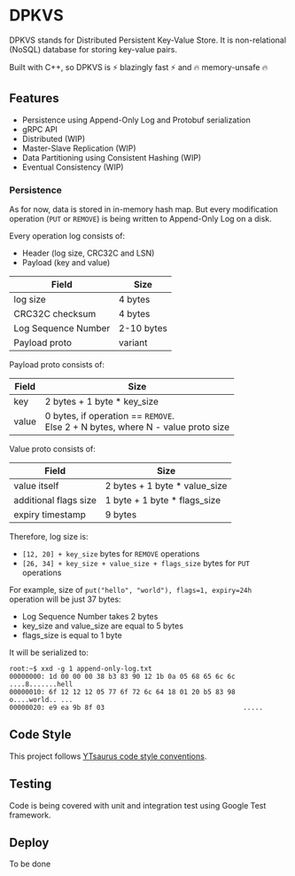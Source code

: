 # DPKVS

DPKVS stands for Distributed Persistent Key-Value Store. It is non-relational (NoSQL) database for storing key-value pairs.

Built with C++, so DPKVS is ⚡ blazingly fast ⚡ and 🔥 memory-unsafe 🔥

## Features

* Persistence using Append-Only Log and Protobuf serialization
* gRPC API
* Distributed (WIP)
* Master-Slave Replication (WIP)
* Data Partitioning using Consistent Hashing (WIP)
* Eventual Consistency (WIP)

### Persistence

As for now, data is stored in in-memory hash map. But every modification operation (`PUT` or `REMOVE`) is being written to Append-Only Log on a disk.

Every operation log consists of:
* Header (log size, CRC32C and LSN)
* Payload (key and value)

| Field               | Size       |
|---------------------|------------|
| log size            | 4 bytes    |
| CRC32C checksum     | 4 bytes    |
| Log Sequence Number | 2-10 bytes |
| Payload proto       | variant    |

Payload proto consists of:

| Field | Size                                                                                 |
|-------|--------------------------------------------------------------------------------------|
| key   | 2 bytes + 1 byte * key_size                                                          |
| value | 0 bytes, if operation == `REMOVE`. <br/>Else 2 + N bytes, where N - value proto size |

Value proto consists of: 

| Field                        | Size                          |
|------------------------------|-------------------------------|
| value itself                 | 2 bytes + 1 byte * value_size |
| additional flags size        | 1 byte + 1 byte * flags_size  |
| expiry timestamp             | 9 bytes                       |

Therefore, log size is:
* `[12, 20] + key_size` bytes for `REMOVE` operations
* `[26, 34] + key_size + value_size + flags_size` bytes for `PUT` operations

For example, size of `put("hello", "world"), flags=1, expiry=24h` operation will be just 37 bytes:
* Log Sequence Number takes 2 bytes
* key_size and value_size are equal to 5 bytes
* flags_size is equal to 1 byte

It will be serialized to:

```shell
root:~$ xxd -g 1 append-only-log.txt
00000000: 1d 00 00 00 38 b3 83 90 12 1b 0a 05 68 65 6c 6c  ....8.......hell
00000010: 6f 12 12 12 05 77 6f 72 6c 64 18 01 20 b5 83 98  o....world.. ...
00000020: e9 ea 9b 8f 03                                   .....
```

## Code Style

This project follows [YTsaurus code style conventions](https://github.com/ytsaurus/ytsaurus/blob/main/yt/styleguide/cpp.md).

## Testing

Code is being covered with unit and integration test using Google Test framework.

## Deploy

To be done
